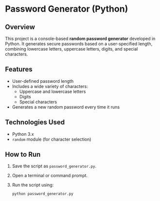 # Password Generator (Python)

## Overview

This project is a console-based **random password generator** developed in Python. It generates secure passwords based on a user-specified length, combining lowercase letters, uppercase letters, digits, and special characters.

## Features

- User-defined password length
- Includes a wide variety of characters:
  - Uppercase and lowercase letters
  - Digits
  - Special characters
- Generates a new random password every time it runs

## Technologies Used

- Python 3.x
- `random` module (for character selection)

## How to Run

1. Save the script as `password_generator.py`.
2. Open a terminal or command prompt.
3. Run the script using:

   ```bash
   python password_generator.py
